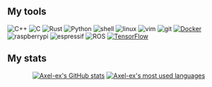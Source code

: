## My tools

![C++](https://img.shields.io/badge/c++-0D1117.svg?style=for-the-badge&logo=c%2B%2B)
![C](https://img.shields.io/badge/c-0D1117.svg?style=for-the-badge&logo=c)
![Rust](https://img.shields.io/badge/rust-0D1117.svg?style=for-the-badge&logo=rust)
![Python](https://img.shields.io/badge/python-0D1117.svg?style=for-the-badge&logo=python)
![shell](https://img.shields.io/badge/shell-0D1117.svg?style=for-the-badge&logo=gnu-bash)
![linux](https://img.shields.io/badge/linux-0D1117.svg?style=for-the-badge&logo=linux)
![vim](https://img.shields.io/badge/neovim-0D1117.svg?style=for-the-badge&logo=neovim&logoColor=019733)
![git](https://img.shields.io/badge/git-0D1117.svg?style=for-the-badge&logo=git)
[![Docker](https://img.shields.io/badge/Docker-2496ED?logo=docker&logoColor=fff)](#)
![raspberrypi](https://img.shields.io/badge/raspberrypi-0D1117.svg?style=for-the-badge&logo=raspberrypi)
![espressif](https://img.shields.io/badge/espressif-0D1117.svg?style=for-the-badge&logo=espressif)
![ROS](https://img.shields.io/badge/ROS-22314E?style=for-the-badge&logo=ROS&logoColor=white)
[![TensorFlow](https://img.shields.io/badge/TensorFlow-ff8f00?logo=tensorflow&logoColor=white)](#)

## My stats
<div align="center">
 
[![Axel-ex's GitHub stats](https://github-readme-stats.vercel.app/api?username=Axel-ex&count_private=true&include_all_commits=true&show_icons=true&hide=issues&hide_border=true&bg_color=00000000&theme=tokyonight)](https://github.com/Axel-ex?tab=repositories) [![Axel-ex's most used languages](https://github-readme-stats.vercel.app/api/top-langs/?username=Axel-ex&layout=compact&langs_count=8&hide_border=true&bg_color=00000000&theme=tokyonight)](https://github.com/Axel-ex?tab=repositories)

</div>

